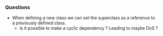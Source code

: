 ### Questions

* When defining a new class we can set the superclass as a reference to a previously defined class.
  * Is it possible to make a cyclic dependency ? Leading to maybe DoS ?